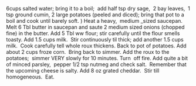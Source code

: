 6cups salted water; bring it to a boil;  add half tsp dry sage,  2 bay leaves,  1 tsp ground cumin, 2 large potatoes (peeled and diced); bring that pot to a boil and cook until barely soft.
)
Heat a heavy,  medium _sized saucepan. Melt 6 Tbl butter in saucepan and saute 2 medium sized onions (chopped fine) in the butter. Add 5 Tbl ww flour; stir carefully until the flour smells toasty. Add 1.5 cups milk.  Stir continuously til thick; add another 1.5 cups milk.  Cook carefully tell whole roux thickens.
Back to pot of potatoes.
Add about 2 cups froze corn.  Bring back to simmer.
Add the roux to the potatoes;  simmer VERY slowly for 10 minutes. Turn  off fire. Add quite a bit of minced parsley,  pepper 1/2 tsp nutmeg and check salt.  Remember that the upcoming cheese is salty.
Add 8 oz grated cheddar.  Stir till homogeneous.  Eat.
